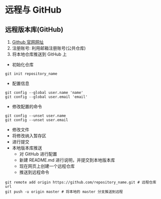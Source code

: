 # 远程与 GitHub
## 远程版本库(GitHub)
1. [Github 官网网址](!https://github.com/)
2. 注册账号: 利用邮箱注册账号(公共仓库)
3. 将本地仓库推送到 GitHub 上
- 初始化仓库
```
git init repository_name
```
- 配置信息 
```
git config --global user.name 'name'
git config --global user.email 'email'
```
- 修改配置的命令
```
git config --unset user.name
git config --unset user.email
```
- 修改文件
- 将修改纳入暂存区
- 进行提交
- 本地版本库推送
  - 对 GitHub 进行配置
  - 新建 README.md 进行说明，并提交到本地版本库
  - 现在网页上创建一个远程仓库
  - 推送到远程命令
```
git remote add origin https://github.com/repository_name.git # 远程仓库 url
git push -u origin master # 将本地的 master 分支推送到远程
```
